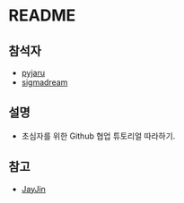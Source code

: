 # README

## 참석자
* [pyjaru](http://blog.pyjar.net)
* [sigmadream](http://sigmadream.github.io)

## 설명
* 초심자를 위한 Github 협업 튜토리얼 따라하기.

## 참고
* [JayJin](https://milooy.wordpress.com/2017/06/21/working-together-with-github-tutorial/)
